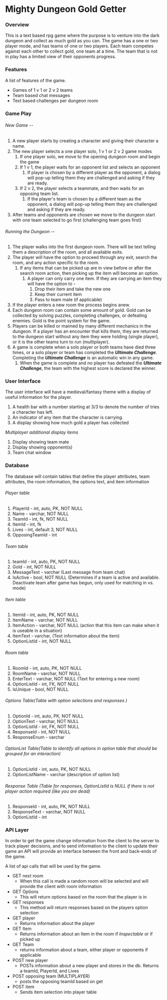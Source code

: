 # Mighty Dungeon Gold Getter

### Overview

This is a text based rpg game where the purpose is to venture into the dark dungeon and collect as much gold as you can.  The game has a one or two player mode, and has teams of one or two players.  Each team competes against each other to collect gold, one team at a time.  The team that is not in play has a limited view of their opponents progress.

### Features

A list of features of the game.

- Games of 1 v 1 or 2 v 2 teams
- Team based chat messages
- Text based challenges per dungeon room

### Game Play

###### New Game --

1. A new player starts by creating a character and giving their character a name. 
2. The new player selects a one player solo, 1 v 1 or 2 v 2 game modes
   1. If one player solo, we move to the opening dungeon room and begin the game
   2. If 1 v 1, the player waits for an opponent list and selects an opponent
      1. If player is chosen by a different player as the opponent, a dialog will pop-up telling them they are challenged and asking if they are ready.
   3. If 2 v 2, the player selects a teammate, and then waits for an opposing team list.
      1. If the player's team is chosen by a different team as the opponent, a dialog will pop-up telling them they are challenged and asking if they are ready.
3. After teams and opponents are chosen we move to the dungeon start with one team selected to go first (challenging team goes first)

###### Running the Dungeon --

1. The player walks into the first dungeon room.  There will be text telling them a description of the room, and all available exits.
2. The player will have the option to proceed through any exit, search the room, and any action specific to the room.  
   1. If any items that can be picked up are in view before or after the search room action, then picking up the item will become an option.
      1. A player can only carry one item.  If they are carrying an item they will have the option to - 
         1. Drop their item and take the new one
         2. Keep their current item
         3. Pass to team mate (if applicable)
3. If the player enters a new room the process begins anew.
4. Each dungeon room can contain some amount of gold.  Gold can be collected by solving puzzles, completing challenges, or defeating enemies.  Gold is the point system for the game.
5. Players can be killed or maimed by many different mechanics in the dungeon.  If a player has an encounter that kills them, they are returned to the dungeon start without any item they were holding (single player), or it is the other teams turn to run (multiplayer).
6. A game is complete when a solo player or both teams have died three times, or a solo player or team has completed the __*Ultimate Challenge*__.  Completing the __*Ultimate Challenge*__  is an automatic win in any game.
   1. When the game is complete and no player has defeated the __*Ultimate Challenge*__, the team with the highest score is declared the winner.

### User Interface

The user interface will have a medieval/fantasy theme with a display of useful information for the player.

1. A health bar with a number starting at 3/3 to denote the number of tries a character has left.
2. An indicator of any item that the character is carrying.
3. A display showing how much gold a player has collected

*Multiplayer additional display items*

1. Display showing team mate
2. Display showing opponent(s)
3. Team chat window

### Database

The database will contain tables that define the player attributes, team attributes, the room information, the options text, and item information

###### Player table

1. PlayerId - int, auto, PK, NOT NULL
2. Name - varchar, NOT NULL
3. TeamId - int, fk, NOT NULL
4. ItemId - int, fk
5. Lives - int, default 3, NOT NULL
6. OpposingTeamId - int

###### Team table

1. teamId - int, auto, PK, NOT NULL
2. Gold - int, NOT NULL
3. MessageText - varchar (Last message from team chat)
4. IsActive - bool, NOT NULL (Determines if a team is active and available.  Deactivate team after game has begun, only used for matching in vs. mode)

###### Item table

1. ItemId - int, auto, PK, NOT NULL
2. ItemName - varchar, NOT NULL
3. ItemAction - varchar, NOT NULL (action that this item can make when it is useable in a situation)
4. ItemText - varchar, (Text information about the item)
5. OptionListId - int, NOT NULL

###### Room table

1. RoomId - int, auto, PK, NOT NULL
2. RoomName - varchar, NOT NULL
3. EnterText - varchar, NOT NULL (Text for entering a new room)
4. OptionListId - int, FK, NOT NULL
5. IsUnique - bool, NOT NULL

###### Options Table(Table with option selections and responses )

1. OptionId - int, auto, PK, NOT NULL
2. OptionText - varchar, NOT NULL
3. OptionListId - int, FK, NOT NULL
4. ResponseId - int, NOT NULL
5. ResponseEnum - varchar

###### OptionList Table(Table to identify all options in option table that should be grouped for an interaction)

1. OptionListId - int, auto, PK, NOT NULL
2. OptionListName - varchar (description of option list)

###### Response Table (Table for responses, OptionListId is NULL if there is not player action required (like you are dead)

1. ResponseId - int, auto, PK, NOT NULL
2. ResponseText - varchar, NOT NULL
3. OptionListId - int 

### 

### API Layer

In order to get the game change information from the client to the server to track player decisions, and to send information to the client to update their game an API will provide an interface between the front and back-ends of the game.

A list of api calls that will be used by the game.

- GET next room
  - When this call is made a random room will be selected and will provide the client with room information
- GET Options
  - This will return options based on the room that the player is in
- GET responses
  - This method will return responses based on the players option selection
- GET player
  - Returns information about the player
- GET Item
  - Returns information about an Item in the room if *Inspectable* or if picked up
- GET Team
  - returns information about a team, either player or opponents if applicable
- POST new player
  - POSTs information about a new player and stores in the db. Returns a teamId, PlayerId, and Lives
- POST  opposing team (MULTIPLAYER)
  - posts the opposing teamId based on get
- POST item
  - Sends item selection into player table



##### 